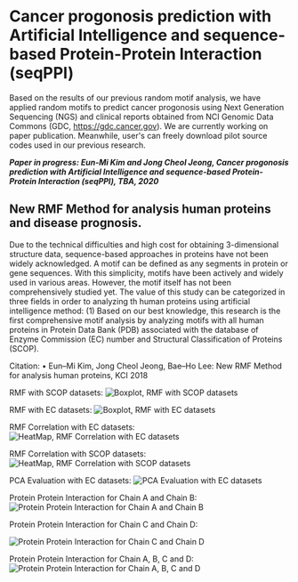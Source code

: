 # Cancer progonosis prediction with Artificial Intelligence and sequence-based Protein-Protein Interaction (seqPPI) 
Based on the results of our previous random motif analysis, 
we have applied random motifs to predict cancer progonosis using Next Generation Sequencing (NGS) and clinical reports obtained from NCI Genomic Data Commons (GDC, https://gdc.cancer.gov). 
We are currently working on paper publication. 
Meanwhile, user's can freely download pilot source codes used in our previous research. 

**_Paper in progress:
Eun-Mi Kim and Jong Cheol Jeong, Cancer progonosis prediction with Artificial Intelligence and sequence-based Protein-Protein Interaction (seqPPI), TBA, 2020_**



## New RMF Method for analysis human proteins and disease prognosis.

Due to the technical difficulties and high cost for obtaining 3-dimensional structure data, sequence-based approaches in proteins have not been widely acknowledged. 
A motif can be defined as any segments in protein or gene sequences. 
With this simplicity, motifs have been actively and widely used in various areas. 
However, the motif itself has not been comprehensively studied yet. 
The value of this study can be categorized in three fields in order to analyzing th human proteins using artificial intelligence method: 
(1) Based on our best knowledge, this research is the first comprehensive motif analysis by analyzing motifs with all human proteins in Protein Data Bank (PDB) associated with the database of Enzyme Commission (EC) number and Structural Classification of Proteins (SCOP).

Citation:
•	Eun–Mi Kim, Jong Cheol Jeong, Bae–Ho Lee: New RMF Method for analysis human proteins, KCI 2018


RMF with SCOP datasets: 
![Boxplot, RMF with SCOP datasets](https://github.com/eunmikimlab/PPI/blob/master/images/BoxDataseqinfSCOP1.png)
<br/>

RMF with EC datasets: 
![Boxplot, RMF with EC datasets](https://github.com/eunmikimlab/PPI/blob/master/images/BoxDataseqnoninfEC1.png)
<br/>

RMF Correlation with EC datasets: 
![HeatMap, RMF Correlation with EC datasets](https://github.com/eunmikimlab/PPI/blob/master/images/cortableseqnoninfEC2.png)
<br/>

RMF Correlation with SCOP datasets: 
![HeatMap, RMF Correlation with SCOP datasets](https://github.com/eunmikimlab/PPI/blob/master/images/cortableseqnoninfSCOP2.png)
<br/>

PCA Evaluation with EC datasets: 
![PCA Evaluation with EC datasets](https://github.com/eunmikimlab/PPI/blob/master/images/pcaclustseqnoninfEC1.png)
<br/>

Protein Protein Interaction for Chain A and Chain B: 
![Protein Protein Interaction for Chain A and Chain B](https://github.com/eunmikimlab/PPI/blob/master/images/ppi_AB.png)
<br/>

Protein Protein Interaction for Chain C and Chain D: 

![Protein Protein Interaction for Chain C and Chain D](https://github.com/eunmikimlab/PPI/blob/master/images/ppi_CD.png)
<br/>

Protein Protein Interaction for Chain A, B, C and D: 
![Protein Protein Interaction for Chain A, B, C and D](https://github.com/eunmikimlab/PPI/blob/master/images/ppi_ABCD.png)
<br/>


